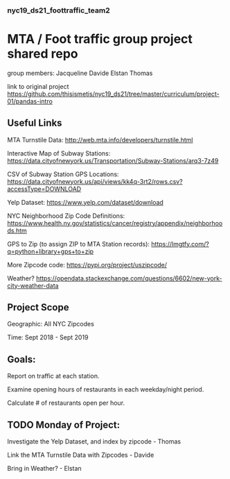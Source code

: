 ### nyc19_ds21_foottraffic_team2

# MTA / Foot traffic group project shared repo

group members:
Jacqueline
Davide
Elstan
Thomas

link to original project
https://github.com/thisismetis/nyc19_ds21/tree/master/curriculum/project-01/pandas-intro

## Useful Links

MTA Turnstile Data:
http://web.mta.info/developers/turnstile.html

Interactive Map of Subway Stations:
https://data.cityofnewyork.us/Transportation/Subway-Stations/arq3-7z49

CSV of Subway Station GPS Locations:
https://data.cityofnewyork.us/api/views/kk4q-3rt2/rows.csv?accessType=DOWNLOAD

Yelp Dataset:
https://www.yelp.com/dataset/download

NYC Neighborhood Zip Code Definitions:
https://www.health.ny.gov/statistics/cancer/registry/appendix/neighborhoods.htm

GPS to Zip (to assign ZIP to MTA Station records):
https://lmgtfy.com/?q=python+library+gps+to+zip

More Zipcode code:
https://pypi.org/project/uszipcode/

Weather?
https://opendata.stackexchange.com/questions/6602/new-york-city-weather-data

## Project Scope

Geographic: All NYC Zipcodes

Time: Sept 2018 - Sept 2019

## Goals:

Report on traffic at each station.

Examine opening hours of restaurants in each weekday/night period.

Calculate # of restaurants open per hour.



## TODO Monday of Project:

Investigate the Yelp Dataset, and index by zipcode - Thomas

Link the MTA Turnstile Data with Zipcodes - Davide

Bring in Weather? - Elstan

